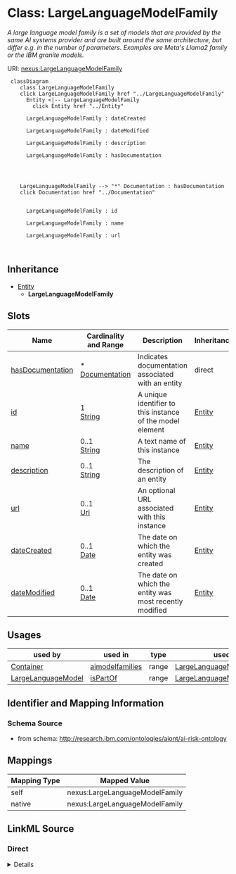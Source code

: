 

# Class: LargeLanguageModelFamily


_A large language model family is a set of models that are provided by the same AI systems provider and are built around the same architecture, but differ e.g. in the number of parameters. Examples are Meta's Llama2 family or the IBM granite models._





URI: [nexus:LargeLanguageModelFamily](http://research.ibm.com/ontologies/aiont/LargeLanguageModelFamily)






```mermaid
 classDiagram
    class LargeLanguageModelFamily
    click LargeLanguageModelFamily href "../LargeLanguageModelFamily"
      Entity <|-- LargeLanguageModelFamily
        click Entity href "../Entity"
      
      LargeLanguageModelFamily : dateCreated
        
      LargeLanguageModelFamily : dateModified
        
      LargeLanguageModelFamily : description
        
      LargeLanguageModelFamily : hasDocumentation
        
          
    
    
    LargeLanguageModelFamily --> "*" Documentation : hasDocumentation
    click Documentation href "../Documentation"

        
      LargeLanguageModelFamily : id
        
      LargeLanguageModelFamily : name
        
      LargeLanguageModelFamily : url
        
      
```





## Inheritance
* [Entity](Entity.md)
    * **LargeLanguageModelFamily**



## Slots

| Name | Cardinality and Range | Description | Inheritance |
| ---  | --- | --- | --- |
| [hasDocumentation](hasDocumentation.md) | * <br/> [Documentation](Documentation.md) | Indicates documentation associated with an entity | direct |
| [id](id.md) | 1 <br/> [String](String.md) | A unique identifier to this instance of the model element | [Entity](Entity.md) |
| [name](name.md) | 0..1 <br/> [String](String.md) | A text name of this instance | [Entity](Entity.md) |
| [description](description.md) | 0..1 <br/> [String](String.md) | The description of an entity | [Entity](Entity.md) |
| [url](url.md) | 0..1 <br/> [Uri](Uri.md) | An optional URL associated with this instance | [Entity](Entity.md) |
| [dateCreated](dateCreated.md) | 0..1 <br/> [Date](Date.md) | The date on which the entity was created | [Entity](Entity.md) |
| [dateModified](dateModified.md) | 0..1 <br/> [Date](Date.md) | The date on which the entity was most recently modified | [Entity](Entity.md) |





## Usages

| used by | used in | type | used |
| ---  | --- | --- | --- |
| [Container](Container.md) | [aimodelfamilies](aimodelfamilies.md) | range | [LargeLanguageModelFamily](LargeLanguageModelFamily.md) |
| [LargeLanguageModel](LargeLanguageModel.md) | [isPartOf](isPartOf.md) | range | [LargeLanguageModelFamily](LargeLanguageModelFamily.md) |






## Identifier and Mapping Information







### Schema Source


* from schema: http://research.ibm.com/ontologies/aiont/ai-risk-ontology




## Mappings

| Mapping Type | Mapped Value |
| ---  | ---  |
| self | nexus:LargeLanguageModelFamily |
| native | nexus:LargeLanguageModelFamily |







## LinkML Source

<!-- TODO: investigate https://stackoverflow.com/questions/37606292/how-to-create-tabbed-code-blocks-in-mkdocs-or-sphinx -->

### Direct

<details>
```yaml
name: LargeLanguageModelFamily
description: A large language model family is a set of models that are provided by
  the same AI systems provider and are built around the same architecture, but differ
  e.g. in the number of parameters. Examples are Meta's Llama2 family or the IBM granite
  models.
from_schema: http://research.ibm.com/ontologies/aiont/ai-risk-ontology
is_a: Entity
slots:
- hasDocumentation

```
</details>

### Induced

<details>
```yaml
name: LargeLanguageModelFamily
description: A large language model family is a set of models that are provided by
  the same AI systems provider and are built around the same architecture, but differ
  e.g. in the number of parameters. Examples are Meta's Llama2 family or the IBM granite
  models.
from_schema: http://research.ibm.com/ontologies/aiont/ai-risk-ontology
is_a: Entity
attributes:
  hasDocumentation:
    name: hasDocumentation
    description: Indicates documentation associated with an entity.
    from_schema: http://research.ibm.com/ontologies/aiont/ai-risk-ontology
    rank: 1000
    slot_uri: airo:hasDocumentation
    alias: hasDocumentation
    owner: LargeLanguageModelFamily
    domain_of:
    - Dataset
    - RiskTaxonomy
    - Action
    - AiEval
    - BaseAi
    - LargeLanguageModelFamily
    range: Documentation
    multivalued: true
    inlined: false
  id:
    name: id
    description: A unique identifier to this instance of the model element. Example
      identifiers include UUID, URI, URN, etc.
    from_schema: http://research.ibm.com/ontologies/aiont/ai-risk-ontology
    rank: 1000
    slot_uri: schema:identifier
    identifier: true
    alias: id
    owner: LargeLanguageModelFamily
    domain_of:
    - Entity
    range: string
    required: true
  name:
    name: name
    description: A text name of this instance.
    from_schema: http://research.ibm.com/ontologies/aiont/ai-risk-ontology
    rank: 1000
    slot_uri: schema:name
    alias: name
    owner: LargeLanguageModelFamily
    domain_of:
    - Entity
    range: string
  description:
    name: description
    description: The description of an entity
    from_schema: http://research.ibm.com/ontologies/aiont/ai-risk-ontology
    rank: 1000
    slot_uri: schema:description
    alias: description
    owner: LargeLanguageModelFamily
    domain_of:
    - Entity
    range: string
  url:
    name: url
    description: An optional URL associated with this instance.
    from_schema: http://research.ibm.com/ontologies/aiont/ai-risk-ontology
    rank: 1000
    slot_uri: schema:url
    alias: url
    owner: LargeLanguageModelFamily
    domain_of:
    - Entity
    range: uri
  dateCreated:
    name: dateCreated
    description: The date on which the entity was created.
    from_schema: http://research.ibm.com/ontologies/aiont/ai-risk-ontology
    rank: 1000
    slot_uri: schema:dateCreated
    alias: dateCreated
    owner: LargeLanguageModelFamily
    domain_of:
    - Entity
    range: date
    required: false
  dateModified:
    name: dateModified
    description: The date on which the entity was most recently modified.
    from_schema: http://research.ibm.com/ontologies/aiont/ai-risk-ontology
    rank: 1000
    slot_uri: schema:dateModified
    alias: dateModified
    owner: LargeLanguageModelFamily
    domain_of:
    - Entity
    range: date
    required: false

```
</details>